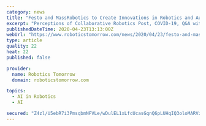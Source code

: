 ```yaml
---
category: news
title: "Festo and MassRobotics to Create Innovations in Robotics and Automation Through New Partnership"
excerpt: "Perceptions of Collaborative Robotics Post, COVID-19, Q&A with Productive Robotics The Importance of the Speed-Torque Gradient in DC Motor Sizing Understanding the Motor Constant in DC Motor Sizing New Artificial Intelligence Error Proofing Features Machine Learning Technology Surviving a Global Cyberattack - Company Culture Plays a Pivotal ..."
publishedDateTime: 2020-04-23T13:13:00Z
webUrl: "https://www.roboticstomorrow.com/news/2020/04/23/festo-and-massrobotics-to-create-innovations-in-robotics-and-automation-through-new-partnership/15186/"
type: article
quality: 22
heat: 22
published: false

provider:
  name: Robotics Tomorrow
  domain: roboticstomorrow.com

topics:
  - AI in Robotics
  - AI

secured: "Z4zl/U5ebR7i3PmsqbmNFVLe/wDulEL1xLfcUcasGqnQ6pLUHqIQ3oloMARVzzb1pUxl1iKAJv5CN+lRcHNHXiaxNx84e7VbSpfeukGMKnF5aUja5d39zW+vFKP+662+s49CJRnNdsFBjOkpqlp7vzpnwcpQIQMFrUUDT+lUdP466xteX23KMYSRKoEG6fRTenf06tJHMKcxg67cY+k124IOL8AHfL98DFS8x5OiAqPXiu4Y+G6eVqTM0amNICxCdnOVAEc0VfETCIB3UEhaH2+FViL/6tcO3DvpsLhJhOfnsnTdXh2PUWlKXDY9R0wM;RZhB1Ev+Ycs0b+TD5Fe4WA=="
---
```


